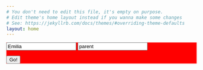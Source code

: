 ```yaml
---
# You don't need to edit this file, it's empty on purpose.
# Edit theme's home layout instead if you wanna make some changes
# See: https://jekyllrb.com/docs/themes/#overriding-theme-defaults
layout: home
---
```

<div style="background: red">
<form method="POST" action="https://api.staticman.net/v2/entry/fuselagetown/staticmantest/gh-pages/comments/">
  <input name="options[redirect]" type="hidden" value="https://stitchfix-prototype.netlify.com/clients/kid">
  <!-- e.g. "2016-01-02-this-is-a-post" -->
  <input name="options[slug]" type="hidden" value="{{ page.slug }}">
  <input name="fields[name-parent]" type="text" value="Emilia">
  <input name="fields[type]" type="text" value="parent">
  
  
  <button type="submit">Go!</button>
</form>
</div>